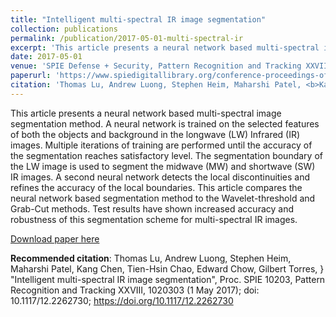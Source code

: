 ```yaml
---
title: "Intelligent multi-spectral IR image segmentation"
collection: publications
permalink: /publication/2017-05-01-multi-spectral-ir
excerpt: 'This article presents a neural network based multi-spectral image segmentation method. A neural network is trained on the selected features of both the objects and background in the longwave (LW) Infrared (IR) images. Multiple iterations of training are performed until the accuracy of the segmentation reaches satisfactory level...'
date: 2017-05-01
venue: 'SPIE Defense + Security, Pattern Recognition and Tracking XXVIII'
paperurl: 'https://www.spiedigitallibrary.org/conference-proceedings-of-spie/10203/1/Intelligent-multi-spectral-IR-image-segmentation/10.1117/12.2262730.short?SSO=1'
citation: 'Thomas Lu, Andrew Luong, Stephen Heim, Maharshi Patel, <b>Kang Chen</b>, Tien-Hsin Chao, Edward Chow, Gilbert Torres, } "Intelligent multi-spectral IR image segmentation", Proc. SPIE 10203, Pattern Recognition and Tracking XXVIII, 1020303 (1 May 2017); doi: 10.1117/12.2262730; https://doi.org/10.1117/12.2262730'
---
```

This article presents a neural network based multi-spectral image segmentation method. A neural network is trained on the selected features of both the objects and background in the longwave (LW) Infrared (IR) images. Multiple iterations of training are performed until the accuracy of the segmentation reaches satisfactory level. The segmentation boundary of the LW image is used to segment the midwave (MW) and shortwave (SW) IR images. A second neural network detects the local discontinuities and refines the accuracy of the local boundaries. This article compares the neural network based segmentation method to the Wavelet-threshold and Grab-Cut methods. Test results have shown increased accuracy and robustness of this segmentation scheme for multi-spectral IR images.

[Download paper here](https://kfrankc.com/assets/files/SPIE_spring2017.pdf)

**Recommended citation**: Thomas Lu, Andrew Luong, Stephen Heim, Maharshi Patel, Kang Chen, Tien-Hsin Chao, Edward Chow, Gilbert Torres, } "Intelligent multi-spectral IR image segmentation", Proc. SPIE 10203, Pattern Recognition and Tracking XXVIII, 1020303 (1 May 2017); doi: 10.1117/12.2262730; https://doi.org/10.1117/12.2262730